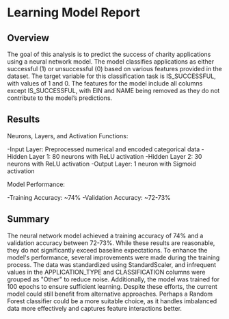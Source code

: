# Learning Model Report

## Overview

The goal of this analysis is to predict the success of charity applications using a neural network model. The model classifies applications as either successful (1) or unsuccessful (0) based on various features provided in the dataset. The target variable for this classification task is IS_SUCCESSFUL, with values of 1 and 0. The features for the model include all columns except IS_SUCCESSFUL, with EIN and NAME being removed as they do not contribute to the model’s predictions.

## Results

Neurons, Layers, and Activation Functions:

-Input Layer: Preprocessed numerical and encoded categorical data
-Hidden Layer 1: 80 neurons with ReLU activation
-Hidden Layer 2: 30 neurons with ReLU activation
-Output Layer: 1 neuron with Sigmoid activation

Model Performance:

-Training Accuracy: ~74%
-Validation Accuracy: ~72-73%

## Summary

The neural network model achieved a training accuracy of 74% and a validation accuracy between 72-73%. While these results are reasonable, they do not significantly exceed baseline expectations. To enhance the model's performance, several improvements were made during the training process. The data was standardized using StandardScaler, and infrequent values in the APPLICATION_TYPE and CLASSIFICATION columns were grouped as "Other" to reduce noise. Additionally, the model was trained for 100 epochs to ensure sufficient learning. Despite these efforts, the current model could still benefit from alternative approaches. Perhaps a Random Forest classifier could be a more suitable choice, as it handles imbalanced data more effectively and captures feature interactions better.